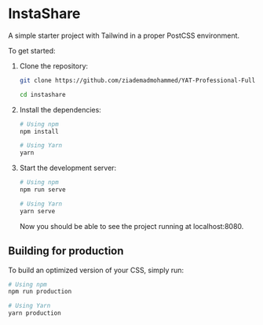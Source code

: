# InstaShare

A simple starter project  with Tailwind in a proper PostCSS environment.

To get started:

1. Clone the repository:

   ```bash
   git clone https://github.com/ziademadmohammed/YAT-Professional-Full-Stack-Developer-Diploma.git instashare

   cd instashare
   ```

2. Install the dependencies:

   ```bash
   # Using npm
   npm install

   # Using Yarn
   yarn
   ```

3. Start the development server:

   ```bash
   # Using npm
   npm run serve

   # Using Yarn
   yarn serve
   ```

   Now you should be able to see the project running at localhost:8080.



## Building for production

To build an optimized version of your CSS, simply run:

```bash
# Using npm
npm run production

# Using Yarn
yarn production
```

